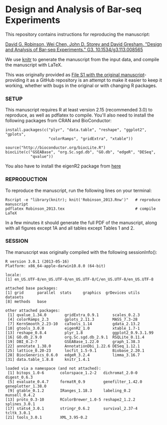 Design and Analysis of Bar-seq Experiments
==========================================

This repository contains instructions for reproducing the manuscript:

[David G. Robinson, Wei Chen, John D. Storey and David Gresham. "Design and
Analysis of Bar-seq Experiments." G3. 10.1534/g3.113.008565](http://www.g3journal.org/content/4/1/11.long)

We use [knitr](http://yihui.name/knitr/) to generate the manuscript from the
input data, and compile the manuscript with LaTeX.

This was originally provided as [File S1 with the original manuscript](http://www.g3journal.org/content/4/1/11/suppl/DC1)- providing it as a GitHub repository is an attempt to make it easier to keep it working, whether with bugs in the original or with changing R packages.

### SETUP

This manuscript requires R at least version 2.15 (recommended 3.0) to reproduce,
as well as pdflatex to compile. You'll also need to install the
following packages from CRAN and BioConductor:

    install.packages(c("plyr", "data.table", "reshape", "ggplot2", "gplots",
                       "colorRamps", "gridExtra", "xtable"))

    source("http://bioconductor.org/biocLite.R")
    biocLite(c("GSEABase", "org.Sc.sgd.db", "GO.db", "edgeR", "DESeq",
               "qvalue"))

You also have to install the eigenR2 package from [here](http://www.genomine.org/eigenr2/)

### REPRODUCTION

To reproduce the manuscript, run the following lines on your terminal:

    Rscript -e "library(knitr); knit('Robinson_2013.Rnw')"   # reproduce manuscript
    pdflatex Robinson_2013.tex                               # compile LaTeX

In a few minutes it should generate the full PDF of the manuscript, along with
all figures except 1A and all tables except Tables 1 and 2.

### SESSION

The manuscript was originally compiled with the following sessionInfo():

    R version 3.0.1 (2013-05-16)
    Platform: x86_64-apple-darwin10.8.0 (64-bit)

    locale:
    [1] en_US.UTF-8/en_US.UTF-8/en_US.UTF-8/C/en_US.UTF-8/en_US.UTF-8

    attached base packages:
    [1] grid      parallel  stats     graphics  grDevices utils     datasets 
    [8] methods   base     

    other attached packages:
     [1] qvalue_1.34.0        gridExtra_0.9.1      scales_0.2.3        
     [4] colorRamps_2.3       gplots_2.11.3        MASS_7.3-28         
     [7] KernSmooth_2.23-10   caTools_1.14         gdata_2.13.2        
    [10] gtools_3.0.0         eigenR2_1.0          xtable_1.7-1        
    [13] reshape_0.8.4        plyr_1.8             ggplot2_0.9.3.1.99  
    [16] GO.db_2.9.0          org.Sc.sgd.db_2.9.1  RSQLite_0.11.4      
    [19] DBI_0.2-7            GSEABase_1.22.0      graph_1.38.3        
    [22] annotate_1.38.0      AnnotationDbi_1.22.6 DESeq_1.12.1        
    [25] lattice_0.20-23      locfit_1.5-9.1       Biobase_2.20.1      
    [28] BiocGenerics_0.6.0   edgeR_3.2.4          limma_3.16.7        
    [31] data.table_1.8.8     knitr_1.4.1         

    loaded via a namespace (and not attached):
     [1] bitops_1.0-6       colorspace_1.2-2   dichromat_2.0-0    digest_0.6.3      
     [5] evaluate_0.4.7     formatR_0.9        genefilter_1.42.0  geneplotter_1.38.0
     [9] gtable_0.1.2       IRanges_1.18.3     labeling_0.2       munsell_0.4.2     
    [13] proto_0.3-10       RColorBrewer_1.0-5 reshape2_1.2.2     splines_3.0.1     
    [17] stats4_3.0.1       stringr_0.6.2      survival_2.37-4    tcltk_3.0.1       
    [21] tools_3.0.1        XML_3.95-0.2      
